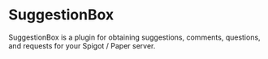 SuggestionBox
===========

SuggestionBox is a plugin for obtaining suggestions, comments, questions, and requests for your Spigot / Paper server.
